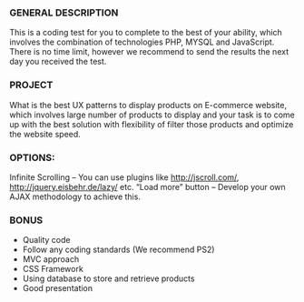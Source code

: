### GENERAL DESCRIPTION
This is a coding test for you to complete to the best of your ability, which involves the
combination of technologies PHP, MYSQL and JavaScript.
There is no time limit, however we recommend to send the results the next day you received
the test.

### PROJECT
What is the best UX patterns to display products on E-commerce website, which involves
large number of products to display and your task is to come up with the best solution with
flexibility of filter those products and optimize the website speed.

### OPTIONS:
Infinite Scrolling – You can use plugins like http://jscroll.com/,
http://jquery.eisbehr.de/lazy/ etc.
“Load more” button – Develop your own AJAX methodology to
achieve this.

### BONUS
- Quality code
- Follow any coding standards (We recommend PS2)
- MVC approach
- CSS Framework
- Using database to store and retrieve products
- Good presentation